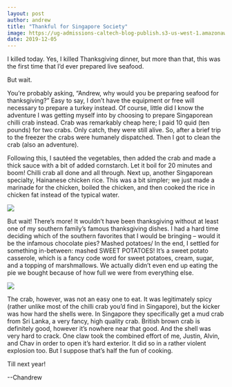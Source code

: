 ```yaml
---
layout: post
author: andrew
title: "Thankful for Singapore Society"
image: https://ug-admissions-caltech-blog-publish.s3-us-west-1.amazonaws.com/images/2019/12/6a0105349b8251970b0240a4f3b0bb200b-800wi.jpg
date: 2019-12-05
--- 
```


I killed today. Yes, I killed Thanksgiving dinner, but more than that, this was the first time that I’d ever prepared live seafood.

But wait.

You’re probably asking, “Andrew, why would you be preparing seafood for thanksgiving?” Easy to say, I don’t have the equipment or free will necessary to prepare a turkey instead. Of course, little did I know the adventure I was getting myself into by choosing to prepare Singaporean chilli crab instead. Crab was remarkably cheap here; I paid 10 quid (ten pounds) for two crabs. Only catch, they were still alive. So, after a brief trip to the freezer the crabs were humanely dispatched. Then I got to clean the crab (also an adventure).

Following this, I sautéed the vegetables, then added the crab and made a thick sauce with a bit of added cornstarch. Let it boil for 20 minutes and boom! Chilli crab all done and all through. Next up, another Singaporean specialty, Hainanese chicken rice. This was a bit simpler; we just made a marinade for the chicken, boiled the chicken, and then cooked the rice in chicken fat instead of the typical water.

![](https://ug-admissions-caltech-blog-publish.s3-us-west-1.amazonaws.com/images/2019/12/6a0105349b8251970b0240a4cf0919200d-800wi.jpg)

But wait! There’s more! It wouldn’t have been thanksgiving without at least one of my southern family’s famous thanksgiving dishes. I had a hard time deciding which of the southern favorites that I would be bringing – would it be the infamous chocolate pies? Mashed potatoes/ In the end, I settled for something in-between: mashed SWEET POTATOES! It’s a sweet potato casserole, which is a fancy code word for sweet potatoes, cream, sugar, and a topping of marshmallows. We actually didn’t even end up eating the pie we bought because of how full we were from everything else.

![](https://ug-admissions-caltech-blog-publish.s3-us-west-1.amazonaws.com/images/2019/12/6a0105349b8251970b0240a4f3b0df200b-800wi.jpg)

The crab, however, was not an easy one to eat. It was legitimately spicy (rather unlike most of the chilli crab you’d find in Singapore), but the kicker was how hard the shells were. In Singapore they specifically get a mud crab from Sri Lanka, a very fancy, high quality crab. British brown crab is definitely good, however it’s nowhere near that good. And the shell was very hard to crack. One claw took the combined effort of me, Justin, Alvin, and Chav in order to open it’s hard exterior. It did so in a rather violent explosion too. But I suppose that’s half the fun of cooking.

Till next year!

--Chandrew